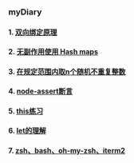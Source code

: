 ### myDiary
#### 1. [双向绑定原理](./18.01/18.01.08/index.md)
#### 2. [无副作用使用 Hash maps](./18.01/18.01.10/index.md)

#### 3. [在规定范围内取n个随机不重复整数](./18.01.18/index.md)

#### 4. [node-assert断言](./18.01/18.01.21/index.md)

#### 5. [this练习](./18.01/18.01.31/index.html)

#### 6. [let的理解](./18.02/18.02.01/index.md)

#### 7. [zsh、bash、oh-my-zsh、iterm2](./18.03/18.03.08/shell.md)
